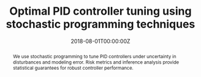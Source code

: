 ---
title: "Optimal PID controller tuning using stochastic programming techniques"
tags: ['PID control', 'stochastic programming']
authors: ['Jose A Renteria', 'Yankai Cao', 'Alexander W Dowling', 'Victor M Zavala']
publication_types: ['article-journal']
publication: "*AIChE Journal*"
abstract: We use stochastic programming to tune PID controllers under uncertainty in disturbances and modeling error. Risk metrics and inference analysis provide statistical guarantees for robust controller performance.
date: "2018-08-01T00:00:00Z"
publishDate: "2018-08-01T00:00:00Z"
url_pdf: ""
featured: false
projects: []
slides: ""
---